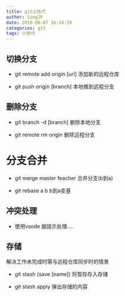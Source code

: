 ```yaml
---
title: git小技巧
author: SongJF
date: 2018-08-07 16:24:39
categories: git
tags: 小技巧
---
```



## 切换分支

- git remote add origin [url] 添加新的远程仓库

- git push origin [branch] 本地推到远程分支

<!-- more-->

## 删除分支

- git branch -d [branch] 删除本地分支

- git remote rm origin 删除远程分支

# 分支合并

- git merge master feacher 合并分支(b到a)

- git rebase a b         b到a变基

## 冲突处理

- 使用vsode 据提示处理....

## 存储

解决工作未完成时需与远程仓库同步时的情景

- git stash (save [name]) 将暂存存入存储

- git stash apply 弹出存储的内容